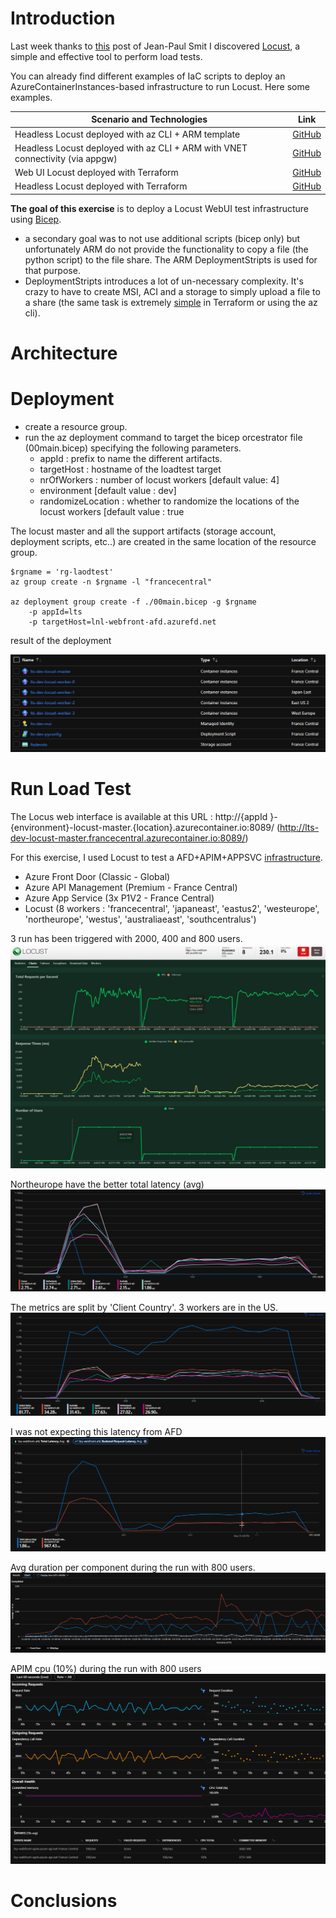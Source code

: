 # Introduction
Last week thanks to [this](https://www.jeanpaulsmit.com/2021/05/azure-api-management-performance-testing-with-locust/) post of Jean-Paul Smit I discovered [Locust](https://locust.io/), a simple and effective tool to perform load tests.

You can already find different examples of IaC scripts to deploy an AzureContainerInstances-based infrastructure to run Locust. Here some examples.

| Scenario and Technologies                                                      | Link                                                                                |
|--------------------------------------------------------------------------------|-------------------------------------------------------------------------------------|
| Headless Locust deployed with az CLI + ARM template                            | [GitHub](https://github.com/yorek/locust-on-azure/blob/master/azure-deploy.sh)      |
| Headless Locust deployed  with az CLI + ARM with VNET connectivity (via appgw) | [GitHub](https://github.com/yorek/locust-on-azure/blob/master/azure-vnet-deploy.sh) |
| Web UI Locust deployed with Terraform                                          | [GitHub](https://github.com/heoelri/locust-on-aci/tree/main/src/testing)            |
| Headless Locust deployed with Terraform                                        | [GitHub](https://github.com/heoelri/locust-on-aci/tree/main/src/headless)           |


**The goal of this exercise** is to deploy a Locust WebUI test infrastructure using [Bicep](https://github.com/Azure/bicep).
- a secondary goal was to not use additional scripts (bicep only) but unfortunately ARM do not provide the functionality to copy a file (the python script) to the file share. The ARM DeploymentStripts is used for that purpose.
- DeploymentStripts introduces a lot of un-necessary complexity. It's crazy to have to create MSI, ACI and a storage to simply upload a file to a share (the same task is extremely [simple](https://github.com/heoelri/locust-on-aci/blob/7a49613a195a258b4ca6032e0abaafd6ccd358c0/src/headless/infra/storage.tf#L29) in Terraform or using the az cli). 



# Architecture


# Deployment
- create a resource group.
- run the az deployment command to target the bicep orcestrator file (00main.bicep) specifying the following parameters.
    - appId : prefix to name the different artifacts.
    - targetHost : hostname of the loadtest target
    - nrOfWorkers : number of locust workers [default value: 4]
    - environment [default value : dev] 
    - randomizeLocation : whether to randomize the locations of the locust workers [default value : true 

The locust master and all the support artifacts (storage account, deployment scripts, etc..) are created in the same location of the resource group.

```
$rgname = 'rg-laodtest'
az group create -n $rgname -l "francecentral"

az deployment group create -f ./00main.bicep -g $rgname 
    -p appId=lts 
    -p targetHost=lnl-webfront-afd.azurefd.net
```

result of the deployment

![result](images/deployment_result.png)

# Run Load Test
The Locus web interface is available at this URL : http://{appId }-{environment}-locust-master.{location}.azurecontainer.io:8089/ (http://lts-dev-locust-master.francecentral.azurecontainer.io:8089/)

For this exercise, I used Locust to test a AFD+APIM+APPSVC [infrastructure](https://github.com/MassimoC/front-door-apim-appservice).
 - Azure Front Door (Classic - Global)
 - Azure API Management (Premium - France Central)
 - Azure App Service (3x P1V2 - France Central)
 - Locust (8 workers : 'francecentral', 'japaneast', 'eastus2', 'westeurope', 'northeurope', 'westus', 'australiaeast', 'southcentralus')

3 run has been triggered with 2000, 400 and 800 users.
![](images/2000-400-800.png)

Northeurope have the better total latency (avg)
![](images/afd-total-latency.png)

The metrics are split by 'Client Country'. 3 workers are in the US.
![](images/TotalRequestPerRegion.png)

I was not expecting this latency from AFD
![](images/AFDtotalLatency-vs-BackendLatency.png)

Avg duration per component during the run with 800 users.
![](images/AvgDuration-800users.png)

APIM cpu (10%) during the run with 800 users 
![](images/apim-cpu-800users.png)

# Conclusions

